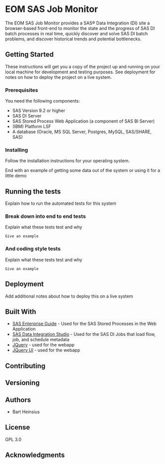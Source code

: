 # EOM SAS Job Monitor

The EOM SAS Job Monitor provides a SAS® Data Integration (DI) site a browser-based front-end to monitor the
state and the progress of SAS DI batch processes in real time, quickly discover and solve SAS DI batch problems,
and discover historical trends and potential bottlenecks.


## Getting Started

These instructions will get you a copy of the project up and running on your local machine for development and testing purposes. See deployment for notes on how to deploy the project on a live system.

### Prerequisites

You need the following components:

- SAS Version 9.2 or higher
- SAS DI Server
- SAS Stored Process Web Application (a component of SAS BI Server)
- (IBM) Platform LSF
- A database (Oracle, MS SQL Server, Postgres, MySQL, SAS/SHARE, SAS)


### Installing

Follow the installation instructions for your operating system.

End with an example of getting some data out of the system or using it for a little demo

## Running the tests

Explain how to run the automated tests for this system

### Break down into end to end tests

Explain what these tests test and why

```
Give an example
```

### And coding style tests

Explain what these tests test and why

```
Give an example
```

## Deployment

Add additional notes about how to deploy this on a live system

## Built With

* [SAS Enterprise Guide](http://support.sas.com/software/products/enterprise-guide/index.html) - Used for the SAS Stored Processes in the Web Application
* [SAS Data Integration Studio](http://support.sas.com/software/products/etls/index.html) - Used for the SAS DI Jobs that load flow, job, and schedule metadata
* [JQuery](https://jquery.com/) - used for the webapp
* [JQuery UI](http://jqueryui.com/) - used for the webapp

## Contributing


## Versioning


## Authors

* Bart Heinsius


## License

GPL 3.0



## Acknowledgments



